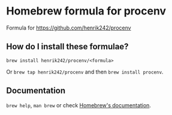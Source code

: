 # Homebrew formula for procenv

Formula for https://github.com/henrik242/procenv

## How do I install these formulae?

`brew install henrik242/procenv/<formula>`

Or `brew tap henrik242/procenv` and then `brew install procenv`.

## Documentation

`brew help`, `man brew` or check [Homebrew's documentation](https://docs.brew.sh).
